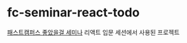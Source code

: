 # fc-seminar-react-todo
[패스트캠퍼스 좋았을걸 세미나](http://www.fastcampus.co.kr/dev_seminar_dev1801/) 리액트 입문 세션에서 사용된 프로젝트

